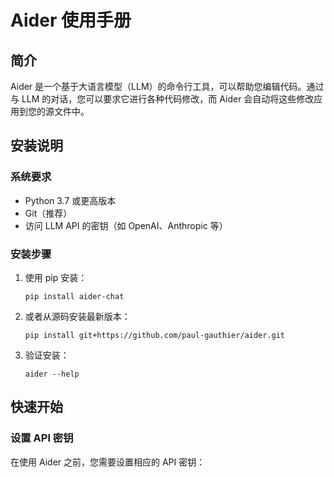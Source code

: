 # Aider 使用手册

## 简介

Aider 是一个基于大语言模型（LLM）的命令行工具，可以帮助您编辑代码。通过与 LLM 的对话，您可以要求它进行各种代码修改，而 Aider 会自动将这些修改应用到您的源文件中。

## 安装说明

### 系统要求
- Python 3.7 或更高版本
- Git（推荐）
- 访问 LLM API 的密钥（如 OpenAI、Anthropic 等）

### 安装步骤
1. 使用 pip 安装：
   ```
   pip install aider-chat
   ```

2. 或者从源码安装最新版本：
   ```
   pip install git+https://github.com/paul-gauthier/aider.git
   ```

3. 验证安装：
   ```
   aider --help
   ```

## 快速开始

### 设置 API 密钥
在使用 Aider 之前，您需要设置相应的 API 密钥：

